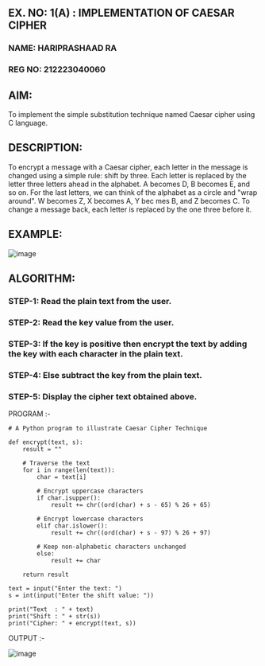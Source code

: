 ## EX. NO: 1(A) : IMPLEMENTATION OF CAESAR CIPHER

 ### NAME: HARIPRASHAAD RA
 ### REG NO: 212223040060
 

## AIM:

To implement the simple substitution technique named Caesar cipher using C language.

## DESCRIPTION:

To encrypt a message with a Caesar cipher, each letter in the message is changed using a simple rule: shift by three. Each letter is replaced by the letter three letters ahead in the alphabet. A becomes D, B becomes E, and so on. For the last letters, we can think of the
alphabet as a circle and "wrap around". W becomes Z, X becomes A, Y bec mes B, and Z
becomes C. To change a message back, each letter is replaced by the one three before it.

## EXAMPLE:



![image](https://github.com/Hemamanigandan/CNS/assets/149653568/eb9c6c43-8c80-4cdd-b9d4-91705a311c79)


## ALGORITHM:

### STEP-1: Read the plain text from the user.
### STEP-2: Read the key value from the user.
### STEP-3: If the key is positive then encrypt the text by adding the key with each character in the plain text.
### STEP-4: Else subtract the key from the plain text.
### STEP-5: Display the cipher text obtained above.


PROGRAM :-
```
# A Python program to illustrate Caesar Cipher Technique

def encrypt(text, s):
    result = ""

    # Traverse the text
    for i in range(len(text)):
        char = text[i]

        # Encrypt uppercase characters
        if char.isupper():
            result += chr((ord(char) + s - 65) % 26 + 65)

        # Encrypt lowercase characters
        elif char.islower():
            result += chr((ord(char) + s - 97) % 26 + 97)
        
        # Keep non-alphabetic characters unchanged
        else:
            result += char

    return result

text = input("Enter the text: ")
s = int(input("Enter the shift value: "))

print("Text  : " + text)
print("Shift : " + str(s))
print("Cipher: " + encrypt(text, s))
```

OUTPUT :-
 
![image](https://github.com/user-attachments/assets/434299cb-1fba-48ed-8cae-0e2d79869616)
